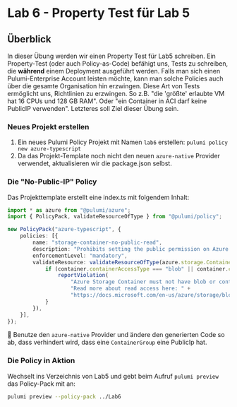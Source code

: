 # Lab 6 - Property Test für Lab 5

## Überblick

In dieser Übung werden wir einen Property Test für Lab5 schreiben. Ein Property-Test (oder auch Policy-as-Code) befähigt uns, Tests zu schreiben, die **während** einem Deployment ausgeführt werden. Falls man sich einen Pulumi-Enterprise Account leisten möchte, kann man solche Policies auch über die gesamte Organisation hin erzwingen. Diese Art von Tests ermöglicht uns, Richtlinien zu erzwingen. So z.B. "die 'größte' erlaubte VM hat 16 CPUs und 128 GB RAM". Oder "ein Container in ACI darf keine PublicIP verwenden". Letzteres soll Ziel dieser Übung sein.

### Neues Projekt erstellen

1. Ein neues Pulumi Policy Projekt mit Namen `lab6` erstellen: `pulumi policy new azure-typescript`
2. Da das Projekt-Template noch nicht den neuen `azure-native` Provider verwendet, aktualisieren wir die package.json selbst.

### Die "No-Public-IP" Policy

Das Projekttemplate erstellt eine index.ts mit folgendem Inhalt:

```ts
import * as azure from "@pulumi/azure";
import { PolicyPack, validateResourceOfType } from "@pulumi/policy";

new PolicyPack("azure-typescript", {
    policies: [{
        name: "storage-container-no-public-read",
        description: "Prohibits setting the public permission on Azure Storage Blob Containers.",
        enforcementLevel: "mandatory",
        validateResource: validateResourceOfType(azure.storage.Container, (container, args, reportViolation) => {
            if (container.containerAccessType === "blob" || container.containerAccessType === "container") {
                reportViolation(
                    "Azure Storage Container must not have blob or container access set. " +
                    "Read more about read access here: " +
                    "https://docs.microsoft.com/en-us/azure/storage/blobs/storage-manage-access-to-resources");
            }
        }),
    }],
});
```

:muscle: Benutze den `azure-native` Provider und ändere den generierten Code so ab, dass verhindert wird, dass eine `ContainerGroup` eine PublicIp hat. 

### Die Policy in Aktion

Wechselt ins Verzeichnis von Lab5 und gebt beim Aufruf `pulumi preview` das Policy-Pack mit an:
```bash
pulumi preview --policy-pack ../Lab6
```
